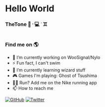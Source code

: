 # Hello World

### TheTone 🐧 ˒ 💻 ˓ ♊︎

<img src="https://i.pinimg.com/originals/e0/c4/74/e0c4745ee07489804c3ac7bafec89d45.jpg" alt="">

### Find me on 🌎 

- 🔭 I’m currently working on WooSignal/Nylo
- ⚡ Fun fact, I can't swim
- 🌱 I’m currently learning wizard stuff
- 🎮 Games I'm playing: Ghost of Tsushima
- 🏃‍♂️ Run? Add me on the Nike running app
- 📫 How to reach me

<p align="left">
	<a href="https://github.com/agordn52"><img src="https://img.shields.io/github/followers/agordn52.svg?label=GitHub&style=social" alt="GitHub"></a>
	<a href="https://twitter.com/anthonygordn"><img src="https://img.shields.io/twitter/follow/anthonygordn?label=Twitter&style=social" alt="Twitter"></a>
</p>
